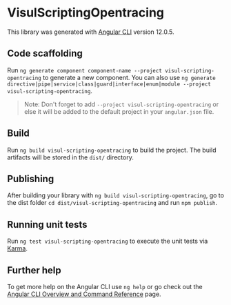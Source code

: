 # VisulScriptingOpentracing

This library was generated with [Angular CLI](https://github.com/angular/angular-cli) version 12.0.5.

## Code scaffolding

Run `ng generate component component-name --project visul-scripting-opentracing` to generate a new component. You can also use `ng generate directive|pipe|service|class|guard|interface|enum|module --project visul-scripting-opentracing`.
> Note: Don't forget to add `--project visul-scripting-opentracing` or else it will be added to the default project in your `angular.json` file. 

## Build

Run `ng build visul-scripting-opentracing` to build the project. The build artifacts will be stored in the `dist/` directory.

## Publishing

After building your library with `ng build visul-scripting-opentracing`, go to the dist folder `cd dist/visul-scripting-opentracing` and run `npm publish`.

## Running unit tests

Run `ng test visul-scripting-opentracing` to execute the unit tests via [Karma](https://karma-runner.github.io).

## Further help

To get more help on the Angular CLI use `ng help` or go check out the [Angular CLI Overview and Command Reference](https://angular.io/cli) page.
